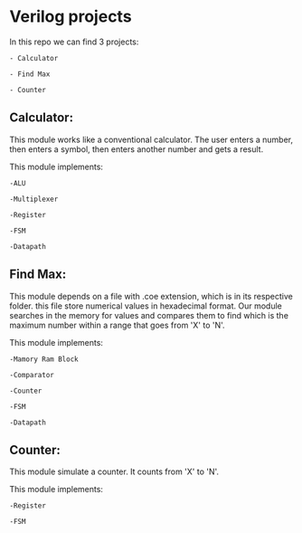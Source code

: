 
# Verilog projects

In this repo we can find 3 projects:

	- Calculator

	- Find Max

	- Counter

## Calculator:

This module works like a conventional calculator. The user enters a number, then enters a symbol, then enters another number and gets a result.

This module implements:

	-ALU

	-Multiplexer

	-Register

	-FSM

	-Datapath

## Find Max:

This module depends on a file with .coe extension, which is in its respective folder. this file store numerical values in hexadecimal format. Our module searches in the memory for values and compares them to find which is the maximum number within a range that goes from 'X' to 'N'.

This module implements:

	-Mamory Ram Block

	-Comparator

	-Counter

	-FSM

	-Datapath


## Counter:

This module simulate a counter. It counts from 'X' to 'N'.

This module implements:

	-Register

	-FSM

